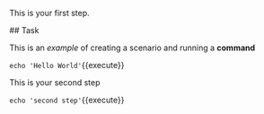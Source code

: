 This is your first step.

## Task

This is an _example_ of creating a scenario and running a **command**

`echo 'Hello World'`{{execute}}

This is your second step

`echo 'second step'`{{execute}}
